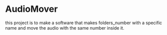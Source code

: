 # AudioMover
this project is to make a software that makes folders_number with a specific name and move the audio with the same number inside it.
